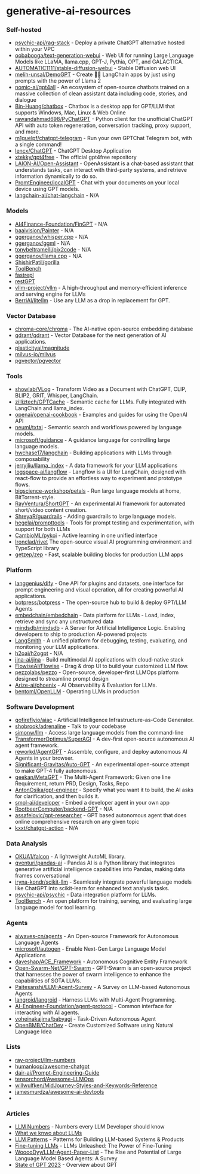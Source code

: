 # generative-ai-resources


### Self-hosted
- [psychic-api/rag-stack](https://github.com/psychic-api/rag-stack) - Deploy a private ChatGPT alternative hosted within your VPC
- [oobabooga/text-generation-webui](https://github.com/oobabooga/text-generation-webui) - Web UI for running Large Language Models like LLaMA, llama.cpp, GPT-J, Pythia, OPT, and GALACTICA.
- [AUTOMATIC1111/stable-diffusion-webui](https://github.com/AUTOMATIC1111/stable-diffusion-webui) - Stable Diffusion web UI 
- [melih-unsal/DemoGPT](https://github.com/melih-unsal/DemoGPT) - Create 🦜️🔗 LangChain apps by just using prompts with the power of Llama 2
- [nomic-ai/gpt4all](https://github.com/nomic-ai/gpt4all) - An ecosystem of open-source chatbots trained on a massive collection of clean assistant data including code, stories, and dialogue
- [Bin-Huang/chatbox](https://github.com/Bin-Huang/chatbox) - Chatbox is a desktop app for GPT/LLM that supports Windows, Mac, Linux & Web Online
- [rawandahmad698/PyChatGPT](https://github.com/rawandahmad698/PyChatGPT) - Python client for the unofficial ChatGPT API with auto token regeneration, conversation tracking, proxy support, and more.
- [m1guelpf/chatgpt-telegram](https://github.com/m1guelpf/chatgpt-telegram) - Run your own GPTChat Telegram bot, with a single command!
- [lencx/ChatGPT](https://github.com/lencx/ChatGPT) - ChatGPT Desktop Application
- [xtekky/gpt4free](https://github.com/xtekky/gpt4free) - The official gpt4free repository
- [LAION-AI/Open-Assistant](https://github.com/LAION-AI/Open-Assistant) - OpenAssistant is a chat-based assistant that understands tasks, can interact with third-party systems, and retrieve information dynamically to do so.
- [PromtEngineer/localGPT](https://github.com/PromtEngineer/localGPT) - Chat with your documents on your local device using GPT models.
- [langchain-ai/chat-langchain](https://github.com/langchain-ai/chat-langchain) - N/A

### Models
- [AI4Finance-Foundation/FinGPT](https://github.com/AI4Finance-Foundation/FinGPT) - N/A
- [baaivision/Painter](https://github.com/baaivision/Painter) - N/A
- [ggerganov/whisper.cpp](https://github.com/ggerganov/whisper.cpp) - N/A
- [ggerganov/ggml](https://github.com/ggerganov/ggml) - N/A
- [tonybeltramelli/pix2code](https://github.com/tonybeltramelli/pix2code) - N/A
- [ggerganov/llama.cpp](https://github.com/ggerganov/llama.cpp) - N/A
- [ShishirPatil/gorilla](https://github.com/ShishirPatil/gorilla)
- [ToolBench](https://github.com/OpenBMB/ToolBench)
- [fastrepl](https://github.com/fastrepl/fastrepl)
- [restGPT](https://restgpt.github.io/)
- [vllm-project/vllm](https://github.com/vllm-project/vllm) - A high-throughput and memory-efficient inference and serving engine for LLMs 
- [BerriAI/litellm](https://github.com/BerriAI/litellm) - Use any LLM as a drop in replacement for GPT.

### Vector Database
- [chroma-core/chroma](https://github.com/chroma-core/chroma) - The AI-native open-source embedding database
- [qdrant/qdrant](https://github.com/qdrant/qdrant) - Vector Database for the next generation of AI applications.
- [plasticityai/magnitude](https://github.com/plasticityai/magnitude)
- [milvus-io/milvus](https://github.com/milvus-io/milvus)
- [pgvector/pgvector](https://github.com/pgvector/pgvector)

### Tools
- [showlab/VLog](https://github.com/showlab/VLog) - Transform Video as a Document with ChatGPT, CLIP, BLIP2, GRIT, Whisper, LangChain.
- [zilliztech/GPTCache](https://github.com/zilliztech/GPTCache) - Semantic cache for LLMs. Fully integrated with LangChain and llama_index.
- [openai/openai-cookbook](https://github.com/openai/openai-cookbook) - Examples and guides for using the OpenAI API
- [neuml/txtai](https://github.com/neuml/txtai) - Semantic search and workflows powered by language models.
- [microsoft/guidance](https://github.com/microsoft/guidance) - A guidance language for controlling large language models.
- [hwchase17/langchain](https://github.com/hwchase17/langchain) - Building applications with LLMs through composability
- [jerryjliu/llama_index](https://github.com/jerryjliu/llama_index) - A data framework for your LLM applications 
- [logspace-ai/langflow](https://github.com/logspace-ai/langflow) - Langflow is a UI for LangChain, designed with react-flow to provide an effortless way to experiment and prototype flows.
- [bigscience-workshop/petals](https://github.com/bigscience-workshop/petals) - Run large language models at home, BitTorrent-style. 
- [RayVentura/ShortGPT](https://github.com/RayVentura/ShortGPT) - An experimental AI framework for automated short/video content creation.
- [ShreyaR/guardrails](https://github.com/ShreyaR/guardrails) - Adding guardrails to large language models.
- [hegelai/prompttools](https://github.com/hegelai/prompttools) - Tools for prompt testing and experimentation, with support for both LLMs
- [CambioML/pykoi](https://github.com/CambioML/pykoi) - Active learning in one unified interface
- [Ironclad/rivet](https://github.com/Ironclad/rivet) The open-source visual AI programming environment and TypeScript library
- [getzep/zep](https://github.com/getzep/zep) - Fast, scalable building blocks for production LLM apps

### Platform
- [langgenius/dify](https://github.com/langgenius/dify) - One API for plugins and datasets, one interface for prompt engineering and visual operation, all for creating powerful AI applications.
- [botpress/botpress](https://github.com/botpress/botpress) - The open-source hub to build & deploy GPT/LLM Agents
- [embedchain/embedchain](https://github.com/embedchain/embedchain) - Data platform for LLMs - Load, index, retrieve and sync any unstructured data 
- [mindsdb/mindsdb](https://github.com/mindsdb/mindsdb) - A Server for Artificial Intelligence Logic. Enabling developers to ship to production AI-powered projects
- [LangSmith](https://smith.langchain.com/) - A unified platform for debugging, testing, evaluating, and monitoring your LLM applications.
- [h2oai/h2ogpt](https://github.com/h2oai/h2ogpt) - N/A
- [jina-ai/jina](https://github.com/jina-ai/jina) - Build multimodal AI applications with cloud-native stack
- [FlowiseAI/Flowise](https://github.com/FlowiseAI/Flowise) - Drag & drop UI to build your customized LLM flow.
- [pezzolabs/pezzo](https://github.com/pezzolabs/pezzo) - Open-source, developer-first LLMOps platform designed to streamline prompt design
- [Arize-ai/phoenix](https://github.com/Arize-ai/phoenix) - AI Observability & Evaluation for LLMs.
- [bentoml/OpenLLM](https://github.com/bentoml/OpenLLM) - Operating LLMs in production 

### Software Development
- [gofireflyio/aiac](https://github.com/gofireflyio/aiac) - Artificial Intelligence Infrastructure-as-Code Generator.
- [shobrook/adrenaline](https://github.com/shobrook/adrenaline) - Talk to your codebase
- [simonw/llm](https://github.com/simonw/llm) - Access large language models from the command-line
- [TransformerOptimus/SuperAGI](https://github.com/TransformerOptimus/SuperAGI) - A dev-first open-source autonomous AI agent framework.
- [reworkd/AgentGPT](https://github.com/reworkd/AgentGPT) - Assemble, configure, and deploy autonomous AI Agents in your browser.
- [Significant-Gravitas/Auto-GPT](https://github.com/Significant-Gravitas/Auto-GPT) - An experimental open-source attempt to make GPT-4 fully autonomous.
- [geekan/MetaGPT](https://github.com/geekan/MetaGPT) - The Multi-Agent Framework: Given one line Requirement, return PRD, Design, Tasks, Repo 
- [AntonOsika/gpt-engineer](https://github.com/AntonOsika/gpt-engineer) - Specify what you want it to build, the AI asks for clarification, and then builds it.
- [smol-ai/developer](https://github.com/smol-ai/developer) - Embed a developer agent in your own app
- [RootbeerComputer/backend-GPT](https://github.com/RootbeerComputer/backend-GPT) - N/A
- [assafelovic/gpt-researcher](https://github.com/assafelovic/gpt-researcher) - GPT based autonomous agent that does online comprehensive research on any given topic 
- [kxxt/chatgpt-action](https://github.com/kxxt/chatgpt-action) - N/A




### Data Analysis
- [OKUA1/falcon](https://github.com/OKUA1/falcon) - A lightweight AutoML library.
- [gventuri/pandas-ai](https://github.com/gventuri/pandas-ai) - Pandas AI is a Python library that integrates generative artificial intelligence capabilities into Pandas, making data frames conversational
- [iryna-kondr/scikit-llm](https://github.com/iryna-kondr/scikit-llm) - Seamlessly integrate powerful language models like ChatGPT into scikit-learn for enhanced text analysis tasks.
- [psychic-api/psychic](https://github.com/psychic-api/psychic) - Data integration platform for LLMs.
- [ToolBench](https://github.com/OpenBMB/ToolBench) - An open platform for training, serving, and evaluating large language model for tool learning. 

### Agents
- [aiwaves-cn/agents](https://github.com/aiwaves-cn/agents) - An Open-source Framework for Autonomous Language Agents
- [microsoft/autogen](https://github.com/microsoft/autogen) - Enable Next-Gen Large Language Model Applications
- [daveshap/ACE_Framework](https://github.com/daveshap/ACE_Framework) - Autonomous Cognitive Entity Framework
- [Open-Swarm-Net/GPT-Swarm](https://github.com/Open-Swarm-Net/GPT-Swarm) - GPT-Swarm is an open-source project that harnesses the power of swarm intelligence to enhance the capabilities of SOTA LLMs.
- [Paitesanshi/LLM-Agent-Survey](https://github.com/Paitesanshi/LLM-Agent-Survey) - A Survey on LLM-based Autonomous Agents
- [langroid/langroid](https://github.com/langroid/langroid) - Harness LLMs with Multi-Agent Programming.
- [AI-Engineer-Foundation/agent-protocol](https://github.com/AI-Engineer-Foundation/agent-protocol) - Common interface for interacting with AI agents.
- [yoheinakajima/babyagi](https://github.com/yoheinakajima/babyagi) - Task-Driven Autonomous Agent
- [OpenBMB/ChatDev](https://github.com/OpenBMB/ChatDev) - Create Customized Software using Natural Language Idea
### Lists
- [ray-project/llm-numbers](https://github.com/ray-project/llm-numbers)
- [humanloop/awesome-chatgpt](https://github.com/humanloop/awesome-chatgpt)
- [dair-ai/Prompt-Engineering-Guide](https://github.com/dair-ai/Prompt-Engineering-Guide)
- [tensorchord/Awesome-LLMOps](https://github.com/tensorchord/Awesome-LLMOps)
- [willwulfken/MidJourney-Styles-and-Keywords-Reference](https://github.com/willwulfken/MidJourney-Styles-and-Keywords-Reference)
- [jamesmurdza/awesome-ai-devtools](https://github.com/jamesmurdza/awesome-ai-devtools)
- 
### Articles
- [LLM Numbers](https://github.com/ray-project/llm-numbers) - Numbers every LLM Developer should know
- [What we knwo about LLMs](https://willthompson.name/what-we-know-about-llms-primer)
- [LLM Patterns](https://eugeneyan.com/writing/llm-patterns) - Patterns for Building LLM-based Systems & Products
- [Fine-tuning LLMs](https://lucaspauker.com/articles/llms-unleashed-the-power-of-fine-tuning) - LLMs Unleashed: The Power of Fine-Tuning
- [WooooDyy/LLM-Agent-Paper-List](https://github.com/WooooDyy/LLM-Agent-Paper-List) - The Rise and Potential of Large Language Model Based Agents: A Survey
- [State of GPT 2023](https://karpathy.ai/stateofgpt.pdf) - Overview about GPT

